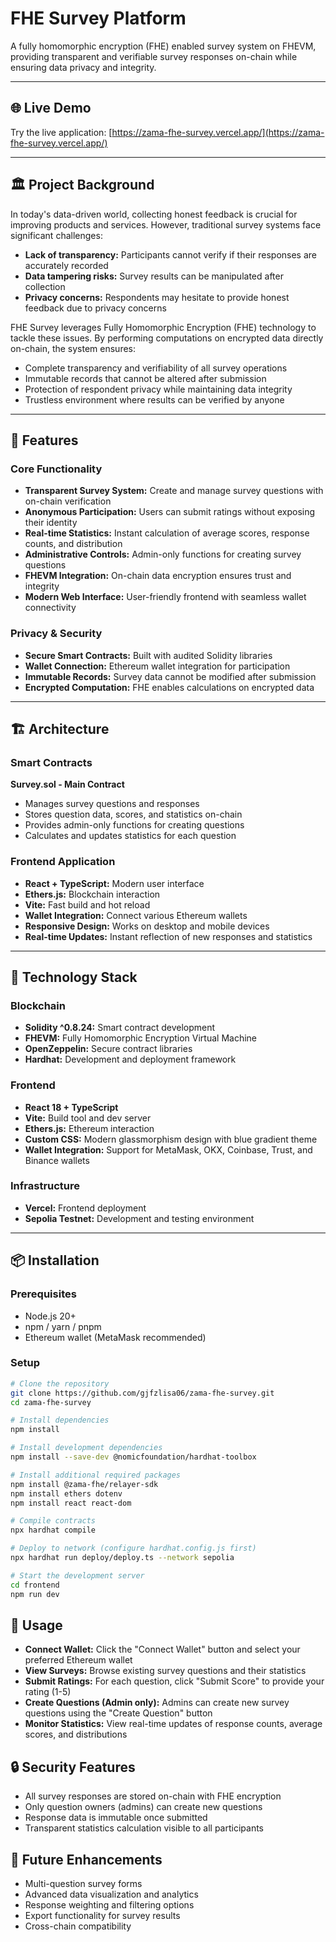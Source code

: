 # FHE Survey Platform

A fully homomorphic encryption (FHE) enabled survey system on FHEVM, providing transparent and verifiable survey responses on-chain while ensuring data privacy and integrity.

---

## 🌐 Live Demo

Try the live application: [https://zama-fhe-survey.vercel.app/](https://zama-fhe-survey.vercel.app/)

---

## 🏛️ Project Background

In today's data-driven world, collecting honest feedback is crucial for improving products and services. However, traditional survey systems face significant challenges:

- **Lack of transparency:** Participants cannot verify if their responses are accurately recorded
- **Data tampering risks:** Survey results can be manipulated after collection
- **Privacy concerns:** Respondents may hesitate to provide honest feedback due to privacy concerns

FHE Survey leverages Fully Homomorphic Encryption (FHE) technology to tackle these issues. By performing computations on encrypted data directly on-chain, the system ensures:

- Complete transparency and verifiability of all survey operations
- Immutable records that cannot be altered after submission
- Protection of respondent privacy while maintaining data integrity
- Trustless environment where results can be verified by anyone

---

## 🚀 Features

### Core Functionality

- **Transparent Survey System:** Create and manage survey questions with on-chain verification
- **Anonymous Participation:** Users can submit ratings without exposing their identity
- **Real-time Statistics:** Instant calculation of average scores, response counts, and distribution
- **Administrative Controls:** Admin-only functions for creating survey questions
- **FHEVM Integration:** On-chain data encryption ensures trust and integrity
- **Modern Web Interface:** User-friendly frontend with seamless wallet connectivity

### Privacy & Security

- **Secure Smart Contracts:** Built with audited Solidity libraries
- **Wallet Connection:** Ethereum wallet integration for participation
- **Immutable Records:** Survey data cannot be modified after submission
- **Encrypted Computation:** FHE enables calculations on encrypted data

---

## 🏗️ Architecture

### Smart Contracts

**Survey.sol - Main Contract**

- Manages survey questions and responses
- Stores question data, scores, and statistics on-chain
- Provides admin-only functions for creating questions
- Calculates and updates statistics for each question

### Frontend Application

- **React + TypeScript:** Modern user interface
- **Ethers.js:** Blockchain interaction
- **Vite:** Fast build and hot reload
- **Wallet Integration:** Connect various Ethereum wallets
- **Responsive Design:** Works on desktop and mobile devices
- **Real-time Updates:** Instant reflection of new responses and statistics

---

## 🔧 Technology Stack

### Blockchain

- **Solidity ^0.8.24:** Smart contract development
- **FHEVM:** Fully Homomorphic Encryption Virtual Machine
- **OpenZeppelin:** Secure contract libraries
- **Hardhat:** Development and deployment framework

### Frontend

- **React 18 + TypeScript**
- **Vite:** Build tool and dev server
- **Ethers.js:** Ethereum interaction
- **Custom CSS:** Modern glassmorphism design with blue gradient theme
- **Wallet Integration:** Support for MetaMask, OKX, Coinbase, Trust, and Binance wallets

### Infrastructure

- **Vercel:** Frontend deployment
- **Sepolia Testnet:** Development and testing environment

---

## 📦 Installation

### Prerequisites

- Node.js 20+
- npm / yarn / pnpm
- Ethereum wallet (MetaMask recommended)

### Setup

```bash
# Clone the repository
git clone https://github.com/gjfzlisa06/zama-fhe-survey.git
cd zama-fhe-survey

# Install dependencies
npm install

# Install development dependencies
npm install --save-dev @nomicfoundation/hardhat-toolbox

# Install additional required packages
npm install @zama-fhe/relayer-sdk
npm install ethers dotenv
npm install react react-dom

# Compile contracts
npx hardhat compile

# Deploy to network (configure hardhat.config.js first)
npx hardhat run deploy/deploy.ts --network sepolia

# Start the development server
cd frontend
npm run dev   
```

## 🎯 Usage   

- **Connect Wallet:** Click the "Connect Wallet" button and select your preferred Ethereum wallet
- **View Surveys:** Browse existing survey questions and their statistics
- **Submit Ratings:** For each question, click "Submit Score" to provide your rating (1-5)
- **Create Questions (Admin only):** Admins can create new survey questions using the "Create Question" button
- **Monitor Statistics:** View real-time updates of response counts, average scores, and distributions

## 🔒 Security Features

- All survey responses are stored on-chain with FHE encryption
- Only question owners (admins) can create new questions
- Response data is immutable once submitted
- Transparent statistics calculation visible to all participants

## 🌟 Future Enhancements

- Multi-question survey forms
- Advanced data visualization and analytics
- Response weighting and filtering options
- Export functionality for survey results
- Cross-chain compatibility